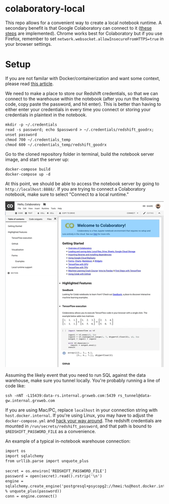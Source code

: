 # colaboratory-local
This repo allows for a convenient way to create a local notebook runtime. 
A secondary benefit is that Google Colaboratory can connect to it ([these steps](https://research.google.com/colaboratory/local-runtimes.html) are implemented). 
Chrome works best for Colaboratory but if you use Firefox, remember to set `network.websocket.allowInsecureFromHTTPS=true` in your browser settings. 


# Setup

If you are not familar with Docker/containerization and want some context, please read [this article](https://medium.freecodecamp.org/a-beginner-friendly-introduction-to-containers-vms-and-docker-79a9e3e119b). 

We need to make a place to store our Redshift credentials, so that we can connect to the warehouse within the notebook (after you run the following code, copy paste the password, and hit enter). This is better than having to either enter your credentials in every time you connect or storing your credentials in plaintext in the notebook. 
```
mkdir -p ~/.credentials
read -s password; echo $password > ~/.credentials/redshift_goodrx; unset password
chmod 700 ~/.credentials_temp
chmod 600 ~/.credentials_temp/redshift_goodrx
```

Go to the cloned repository folder in terminal, build the notebook server image, and start the server up:
```
docker-compose build 
docker-compose up -d
```

At this point, we should be able to access the notebook server by going to `http://localhost:8888/`. If you are trying to connect a Colaboratory notebook, make sure to select "Connect to a local runtime."

![Colaboratory connect to local](/readme/connect-to-local.gif)

Assuming the likely event that you need to run SQL against the data warehouse, make sure you tunnel locally. You're probably running a line of code like:
```
ssh -nNT -L15439:data-rs.internal.grxweb.com:5439 rs_tunnel@data-gw.internal.grxweb.com
```

If you are using Mac/PC, replace `localhost` in your connection string with `host.docker.internal`. If you're using Linux, you may have to adjust the `docker-compose.yml` and [hack your way around](https://github.com/qoomon/docker-host). 
The redshift credentials are mounted in `/run/secrets/redshift_password`, and that path is bound to `$REDSHIFT_PASSWORD_FILE` as a convenience.

An example of a typical in-notebook warehouse connection:
```
import os 
import sqlalchemy
from urllib.parse import unquote_plus

secret = os.environ['REDSHIFT_PASSWORD_FILE']
password = open(secret).read().rstrip('\n')
engine = sqlalchemy.create_engine('postgresql+psycopg2://hmei:%s@host.docker.internal:15439/main' % unquote_plus(password))
conn = engine.connect()
```
